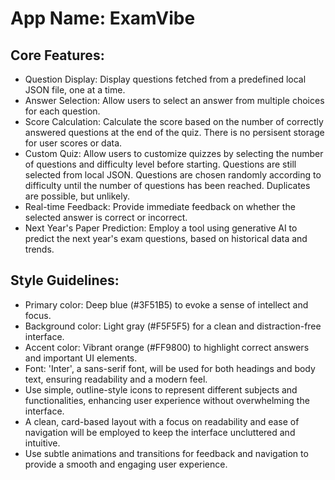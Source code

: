 # **App Name**: ExamVibe

## Core Features:

- Question Display: Display questions fetched from a predefined local JSON file, one at a time.
- Answer Selection: Allow users to select an answer from multiple choices for each question.
- Score Calculation: Calculate the score based on the number of correctly answered questions at the end of the quiz. There is no persisent storage for user scores or data.
- Custom Quiz: Allow users to customize quizzes by selecting the number of questions and difficulty level before starting. Questions are still selected from local JSON. Questions are chosen randomly according to difficulty until the number of questions has been reached. Duplicates are possible, but unlikely.
- Real-time Feedback: Provide immediate feedback on whether the selected answer is correct or incorrect.
- Next Year's Paper Prediction: Employ a tool using generative AI to predict the next year's exam questions, based on historical data and trends.

## Style Guidelines:

- Primary color: Deep blue (#3F51B5) to evoke a sense of intellect and focus.
- Background color: Light gray (#F5F5F5) for a clean and distraction-free interface.
- Accent color: Vibrant orange (#FF9800) to highlight correct answers and important UI elements.
- Font: 'Inter', a sans-serif font, will be used for both headings and body text, ensuring readability and a modern feel.
- Use simple, outline-style icons to represent different subjects and functionalities, enhancing user experience without overwhelming the interface.
- A clean, card-based layout with a focus on readability and ease of navigation will be employed to keep the interface uncluttered and intuitive.
- Use subtle animations and transitions for feedback and navigation to provide a smooth and engaging user experience.